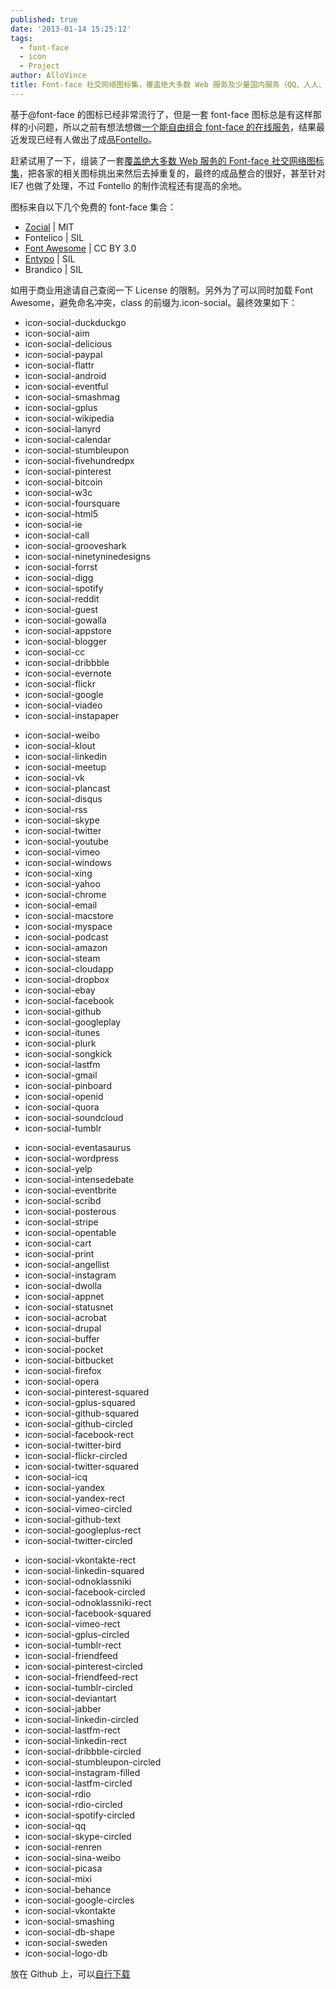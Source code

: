 ```yaml
---
published: true
date: '2013-01-14 15:25:12'
tags:
  - font-face
  - icon
  - Project
author: AlloVince
title: Font-face 社交网络图标集，覆盖绝大多数 Web 服务及少量国内服务（QQ、人人、微博等）
---
```


基于@font-face 的图标已经非常流行了，但是一套 font-face 图标总是有这样那样的小问题，所以之前有想法想做[一个能自由组合 font-face 的在线服务](https://plus.google.com/104171418568283484752/posts/YAxJqBswLw7)，结果最近发现已经有人做出了成品[Fontello](http://fontello.com/)。

赶紧试用了一下，组装了一套[覆盖绝大多数 Web 服务的 Font-face 社交网络图标集](http://avnpc.com/pages/social-networking-font-face-icon-sets)，把各家的相关图标挑出来然后去掉重复的，最终的成品整合的很好，甚至针对 IE7 也做了处理，不过 Fontello 的制作流程还有提高的余地。

图标来自以下几个免费的 font-face 集合：

- [Zocial](http://zocial.smcllns.com/) | MIT
- Fontelico | SIL
- [Font Awesome](http://fortawesome.github.com/Font-Awesome/) | CC BY 3.0
- [Entypo](http://www.entypo.com) | SIL
- Brandico | SIL

如用于商业用途请自己查阅一下 License 的限制。另外为了可以同时加载 Font Awesome，避免命名冲突，class 的前缀为.icon-social。最终效果如下：

<div class="row-fluid">
    <div class="span3">
		<ul class="the-icons unstyled">
			<li title="Code: 0x21"><i class="icon-social-duckduckgo"></i> <span class="i-name">icon-social-duckduckgo</span></li>
			<li title="Code: 0x22"><i class="icon-social-aim"></i> <span class="i-name">icon-social-aim</span></li>
			<li title="Code: 0x23"><i class="icon-social-delicious"></i> <span class="i-name">icon-social-delicious</span></li>
			<li title="Code: 0x24"><i class="icon-social-paypal"></i> <span class="i-name">icon-social-paypal</span></li>
			<li title="Code: 0x25"><i class="icon-social-flattr"></i> <span class="i-name">icon-social-flattr</span></li>
			<li title="Code: 0x26"><i class="icon-social-android"></i> <span class="i-name">icon-social-android</span></li>
			<li title="Code: 0x27"><i class="icon-social-eventful"></i> <span class="i-name">icon-social-eventful</span></li>
			<li title="Code: 0x2a"><i class="icon-social-smashmag"></i> <span class="i-name">icon-social-smashmag</span></li>
			<li title="Code: 0x2b"><i class="icon-social-gplus"></i> <span class="i-name">icon-social-gplus</span></li>
			<li title="Code: 0x2c"><i class="icon-social-wikipedia"></i> <span class="i-name">icon-social-wikipedia</span></li>
			<li title="Code: 0x2d"><i class="icon-social-lanyrd"></i> <span class="i-name">icon-social-lanyrd</span></li>
			<li title="Code: 0x2e"><i class="icon-social-calendar"></i> <span class="i-name">icon-social-calendar</span></li>
			<li title="Code: 0x2f"><i class="icon-social-stumbleupon"></i> <span class="i-name">icon-social-stumbleupon</span></li>
			<li title="Code: 0x30"><i class="icon-social-fivehundredpx"></i> <span class="i-name">icon-social-fivehundredpx</span></li>
			<li title="Code: 0x31"><i class="icon-social-pinterest"></i> <span class="i-name">icon-social-pinterest</span></li>
			<li title="Code: 0x32"><i class="icon-social-bitcoin"></i> <span class="i-name">icon-social-bitcoin</span></li>
			<li title="Code: 0x33"><i class="icon-social-w3c"></i> <span class="i-name">icon-social-w3c</span></li>
			<li title="Code: 0x34"><i class="icon-social-foursquare"></i> <span class="i-name">icon-social-foursquare</span></li>
			<li title="Code: 0x35"><i class="icon-social-html5"></i> <span class="i-name">icon-social-html5</span></li>
			<li title="Code: 0x36"><i class="icon-social-ie"></i> <span class="i-name">icon-social-ie</span></li>
			<li title="Code: 0x37"><i class="icon-social-call"></i> <span class="i-name">icon-social-call</span></li>
			<li title="Code: 0x38"><i class="icon-social-grooveshark"></i> <span class="i-name">icon-social-grooveshark</span></li>
			<li title="Code: 0x39"><i class="icon-social-ninetyninedesigns"></i> <span class="i-name">icon-social-ninetyninedesigns</span></li>
			<li title="Code: 0x3a"><i class="icon-social-forrst"></i> <span class="i-name">icon-social-forrst</span></li>
			<li title="Code: 0x3b"><i class="icon-social-digg"></i> <span class="i-name">icon-social-digg</span></li>
			<li title="Code: 0x3d"><i class="icon-social-spotify"></i> <span class="i-name">icon-social-spotify</span></li>
			<li title="Code: 0x3e"><i class="icon-social-reddit"></i> <span class="i-name">icon-social-reddit</span></li>
			<li title="Code: 0x3f"><i class="icon-social-guest"></i> <span class="i-name">icon-social-guest</span></li>
			<li title="Code: 0x40"><i class="icon-social-gowalla"></i> <span class="i-name">icon-social-gowalla</span></li>
			<li title="Code: 0x41"><i class="icon-social-appstore"></i> <span class="i-name">icon-social-appstore</span></li>
			<li title="Code: 0x42"><i class="icon-social-blogger"></i> <span class="i-name">icon-social-blogger</span></li>
			<li title="Code: 0x43"><i class="icon-social-cc"></i> <span class="i-name">icon-social-cc</span></li>
			<li title="Code: 0x44"><i class="icon-social-dribbble"></i> <span class="i-name">icon-social-dribbble</span></li>
			<li title="Code: 0x45"><i class="icon-social-evernote"></i> <span class="i-name">icon-social-evernote</span></li>
			<li title="Code: 0x46"><i class="icon-social-flickr"></i> <span class="i-name">icon-social-flickr</span></li>
			<li title="Code: 0x47"><i class="icon-social-google"></i> <span class="i-name">icon-social-google</span></li>
			<li title="Code: 0x48"><i class="icon-social-viadeo"></i> <span class="i-name">icon-social-viadeo</span></li>
			<li title="Code: 0x49"><i class="icon-social-instapaper"></i> <span class="i-name">icon-social-instapaper</span></li>
		</ul>
	</div>
	<div class="span3">
		<ul class="the-icons unstyled">
			<li title="Code: 0x4a"><i class="icon-social-weibo"></i> <span class="i-name">icon-social-weibo</span></li>
			<li title="Code: 0x4b"><i class="icon-social-klout"></i> <span class="i-name">icon-social-klout</span></li>
			<li title="Code: 0x4c"><i class="icon-social-linkedin"></i> <span class="i-name">icon-social-linkedin</span></li>
			<li title="Code: 0x4d"><i class="icon-social-meetup"></i> <span class="i-name">icon-social-meetup</span></li>
			<li title="Code: 0x4e"><i class="icon-social-vk"></i> <span class="i-name">icon-social-vk</span></li>
			<li title="Code: 0x50"><i class="icon-social-plancast"></i> <span class="i-name">icon-social-plancast</span></li>
			<li title="Code: 0x51"><i class="icon-social-disqus"></i> <span class="i-name">icon-social-disqus</span></li>
			<li title="Code: 0x52"><i class="icon-social-rss"></i> <span class="i-name">icon-social-rss</span></li>
			<li title="Code: 0x53"><i class="icon-social-skype"></i> <span class="i-name">icon-social-skype</span></li>
			<li title="Code: 0x54"><i class="icon-social-twitter"></i> <span class="i-name">icon-social-twitter</span></li>
			<li title="Code: 0x55"><i class="icon-social-youtube"></i> <span class="i-name">icon-social-youtube</span></li>
			<li title="Code: 0x56"><i class="icon-social-vimeo"></i> <span class="i-name">icon-social-vimeo</span></li>
			<li title="Code: 0x57"><i class="icon-social-windows"></i> <span class="i-name">icon-social-windows</span></li>
			<li title="Code: 0x58"><i class="icon-social-xing"></i> <span class="i-name">icon-social-xing</span></li>
			<li title="Code: 0x59"><i class="icon-social-yahoo"></i> <span class="i-name">icon-social-yahoo</span></li>
			<li title="Code: 0x5b"><i class="icon-social-chrome"></i> <span class="i-name">icon-social-chrome</span></li>
			<li title="Code: 0x5d"><i class="icon-social-email"></i> <span class="i-name">icon-social-email</span></li>
			<li title="Code: 0x5e"><i class="icon-social-macstore"></i> <span class="i-name">icon-social-macstore</span></li>
			<li title="Code: 0x5f"><i class="icon-social-myspace"></i> <span class="i-name">icon-social-myspace</span></li>
			<li title="Code: 0x60"><i class="icon-social-podcast"></i> <span class="i-name">icon-social-podcast</span></li>
			<li title="Code: 0x61"><i class="icon-social-amazon"></i> <span class="i-name">icon-social-amazon</span></li>
			<li title="Code: 0x62"><i class="icon-social-steam"></i> <span class="i-name">icon-social-steam</span></li>
			<li title="Code: 0x63"><i class="icon-social-cloudapp"></i> <span class="i-name">icon-social-cloudapp</span></li>
			<li title="Code: 0x64"><i class="icon-social-dropbox"></i> <span class="i-name">icon-social-dropbox</span></li>
			<li title="Code: 0x65"><i class="icon-social-ebay"></i> <span class="i-name">icon-social-ebay</span></li>
			<li title="Code: 0x66"><i class="icon-social-facebook"></i> <span class="i-name">icon-social-facebook</span></li>
			<li title="Code: 0x67"><i class="icon-social-github"></i> <span class="i-name">icon-social-github</span></li>
			<li title="Code: 0x68"><i class="icon-social-googleplay"></i> <span class="i-name">icon-social-googleplay</span></li>
			<li title="Code: 0x69"><i class="icon-social-itunes"></i> <span class="i-name">icon-social-itunes</span></li>
			<li title="Code: 0x6a"><i class="icon-social-plurk"></i> <span class="i-name">icon-social-plurk</span></li>
			<li title="Code: 0x6b"><i class="icon-social-songkick"></i> <span class="i-name">icon-social-songkick</span></li>
			<li title="Code: 0x6c"><i class="icon-social-lastfm"></i> <span class="i-name">icon-social-lastfm</span></li>
			<li title="Code: 0x6d"><i class="icon-social-gmail"></i> <span class="i-name">icon-social-gmail</span></li>
			<li title="Code: 0x6e"><i class="icon-social-pinboard"></i> <span class="i-name">icon-social-pinboard</span></li>
			<li title="Code: 0x6f"><i class="icon-social-openid"></i> <span class="i-name">icon-social-openid</span></li>
			<li title="Code: 0x71"><i class="icon-social-quora"></i> <span class="i-name">icon-social-quora</span></li>
			<li title="Code: 0x73"><i class="icon-social-soundcloud"></i> <span class="i-name">icon-social-soundcloud</span></li>
			<li title="Code: 0x74"><i class="icon-social-tumblr"></i> <span class="i-name">icon-social-tumblr</span></li>
		</ul>
	</div>
	<div class="span3">
		<ul class="the-icons unstyled">
			<li title="Code: 0x76"><i class="icon-social-eventasaurus"></i> <span class="i-name">icon-social-eventasaurus</span></li>
			<li title="Code: 0x77"><i class="icon-social-wordpress"></i> <span class="i-name">icon-social-wordpress</span></li>
			<li title="Code: 0x79"><i class="icon-social-yelp"></i> <span class="i-name">icon-social-yelp</span></li>
			<li title="Code: 0x7b"><i class="icon-social-intensedebate"></i> <span class="i-name">icon-social-intensedebate</span></li>
			<li title="Code: 0x7c"><i class="icon-social-eventbrite"></i> <span class="i-name">icon-social-eventbrite</span></li>
			<li title="Code: 0x7d"><i class="icon-social-scribd"></i> <span class="i-name">icon-social-scribd</span></li>
			<li title="Code: 0x7e"><i class="icon-social-posterous"></i> <span class="i-name">icon-social-posterous</span></li>
			<li title="Code: 0xa3"><i class="icon-social-stripe"></i> <span class="i-name">icon-social-stripe</span></li>
			<li title="Code: 0xc7"><i class="icon-social-opentable"></i> <span class="i-name">icon-social-opentable</span></li>
			<li title="Code: 0xc9"><i class="icon-social-cart"></i> <span class="i-name">icon-social-cart</span></li>
			<li title="Code: 0xd1"><i class="icon-social-print"></i> <span class="i-name">icon-social-print</span></li>
			<li title="Code: 0xd6"><i class="icon-social-angellist"></i> <span class="i-name">icon-social-angellist</span></li>
			<li title="Code: 0xdc"><i class="icon-social-instagram"></i> <span class="i-name">icon-social-instagram</span></li>
			<li title="Code: 0xe0"><i class="icon-social-dwolla"></i> <span class="i-name">icon-social-dwolla</span></li>
			<li title="Code: 0xe1"><i class="icon-social-appnet"></i> <span class="i-name">icon-social-appnet</span></li>
			<li title="Code: 0xe2"><i class="icon-social-statusnet"></i> <span class="i-name">icon-social-statusnet</span></li>
			<li title="Code: 0xe3"><i class="icon-social-acrobat"></i> <span class="i-name">icon-social-acrobat</span></li>
			<li title="Code: 0xe4"><i class="icon-social-drupal"></i> <span class="i-name">icon-social-drupal</span></li>
			<li title="Code: 0xe5"><i class="icon-social-buffer"></i> <span class="i-name">icon-social-buffer</span></li>
			<li title="Code: 0xe7"><i class="icon-social-pocket"></i> <span class="i-name">icon-social-pocket</span></li>
			<li title="Code: 0xe9"><i class="icon-social-bitbucket"></i> <span class="i-name">icon-social-bitbucket</span></li>
			<li title="Code: 0xe840"><i class="icon-social-firefox"></i> <span class="i-name">icon-social-firefox</span></li>
			<li title="Code: 0xe842"><i class="icon-social-opera"></i> <span class="i-name">icon-social-opera</span></li>
			<li title="Code: 0xf0d3"><i class="icon-social-pinterest-squared"></i> <span class="i-name">icon-social-pinterest-squared</span></li>
			<li title="Code: 0xf0d4"><i class="icon-social-gplus-squared"></i> <span class="i-name">icon-social-gplus-squared</span></li>
			<li title="Code: 0xe801"><i class="icon-social-github-squared"></i> <span class="i-name">icon-social-github-squared</span></li>
			<li title="Code: 0xf301"><i class="icon-social-github-circled"></i> <span class="i-name">icon-social-github-circled</span></li>
			<li title="Code: 0xe804"><i class="icon-social-facebook-rect"></i> <span class="i-name">icon-social-facebook-rect</span></li>
			<li title="Code: 0xe805"><i class="icon-social-twitter-bird"></i> <span class="i-name">icon-social-twitter-bird</span></li>
			<li title="Code: 0xf304"><i class="icon-social-flickr-circled"></i> <span class="i-name">icon-social-flickr-circled</span></li>
			<li title="Code: 0xe802"><i class="icon-social-twitter-squared"></i> <span class="i-name">icon-social-twitter-squared</span></li>
			<li title="Code: 0xe80c"><i class="icon-social-icq"></i> <span class="i-name">icon-social-icq</span></li>
			<li title="Code: 0xf305"><i class="icon-social-yandex"></i> <span class="i-name">icon-social-yandex</span></li>
			<li title="Code: 0xe80d"><i class="icon-social-yandex-rect"></i> <span class="i-name">icon-social-yandex-rect</span></li>
			<li title="Code: 0xf307"><i class="icon-social-vimeo-circled"></i> <span class="i-name">icon-social-vimeo-circled</span></li>
			<li title="Code: 0xe80a"><i class="icon-social-github-text"></i> <span class="i-name">icon-social-github-text</span></li>
			<li title="Code: 0xe809"><i class="icon-social-googleplus-rect"></i> <span class="i-name">icon-social-googleplus-rect</span></li>
			<li title="Code: 0xf30a"><i class="icon-social-twitter-circled"></i> <span class="i-name">icon-social-twitter-circled</span></li>
		</ul>
	</div>
	<div class="span3">
		<ul class="the-icons unstyled">
			<li title="Code: 0xe80e"><i class="icon-social-vkontakte-rect"></i> <span class="i-name">icon-social-vkontakte-rect</span></li>
			<li title="Code: 0xe800"><i class="icon-social-linkedin-squared"></i> <span class="i-name">icon-social-linkedin-squared</span></li>
			<li title="Code: 0xe80f"><i class="icon-social-odnoklassniki"></i> <span class="i-name">icon-social-odnoklassniki</span></li>
			<li title="Code: 0xf30d"><i class="icon-social-facebook-circled"></i> <span class="i-name">icon-social-facebook-circled</span></li>
			<li title="Code: 0xe810"><i class="icon-social-odnoklassniki-rect"></i> <span class="i-name">icon-social-odnoklassniki-rect</span></li>
			<li title="Code: 0xf30e"><i class="icon-social-facebook-squared"></i> <span class="i-name">icon-social-facebook-squared</span></li>
			<li title="Code: 0xe807"><i class="icon-social-vimeo-rect"></i> <span class="i-name">icon-social-vimeo-rect</span></li>
			<li title="Code: 0xf310"><i class="icon-social-gplus-circled"></i> <span class="i-name">icon-social-gplus-circled</span></li>
			<li title="Code: 0xe808"><i class="icon-social-tumblr-rect"></i> <span class="i-name">icon-social-tumblr-rect</span></li>
			<li title="Code: 0xe811"><i class="icon-social-friendfeed"></i> <span class="i-name">icon-social-friendfeed</span></li>
			<li title="Code: 0xf313"><i class="icon-social-pinterest-circled"></i> <span class="i-name">icon-social-pinterest-circled</span></li>
			<li title="Code: 0xe812"><i class="icon-social-friendfeed-rect"></i> <span class="i-name">icon-social-friendfeed-rect</span></li>
			<li title="Code: 0xf316"><i class="icon-social-tumblr-circled"></i> <span class="i-name">icon-social-tumblr-circled</span></li>
			<li title="Code: 0xe814"><i class="icon-social-deviantart"></i> <span class="i-name">icon-social-deviantart</span></li>
			<li title="Code: 0xf317"><i class="icon-social-jabber"></i> <span class="i-name">icon-social-jabber</span></li>
			<li title="Code: 0xf319"><i class="icon-social-linkedin-circled"></i> <span class="i-name">icon-social-linkedin-circled</span></li>
			<li title="Code: 0xe816"><i class="icon-social-lastfm-rect"></i> <span class="i-name">icon-social-lastfm-rect</span></li>
			<li title="Code: 0xe817"><i class="icon-social-linkedin-rect"></i> <span class="i-name">icon-social-linkedin-rect</span></li>
			<li title="Code: 0xf31c"><i class="icon-social-dribbble-circled"></i> <span class="i-name">icon-social-dribbble-circled</span></li>
			<li title="Code: 0xf31f"><i class="icon-social-stumbleupon-circled"></i> <span class="i-name">icon-social-stumbleupon-circled</span></li>
			<li title="Code: 0xe81a"><i class="icon-social-instagram-filled"></i> <span class="i-name">icon-social-instagram-filled</span></li>
			<li title="Code: 0xf322"><i class="icon-social-lastfm-circled"></i> <span class="i-name">icon-social-lastfm-circled</span></li>
			<li title="Code: 0xf324"><i class="icon-social-rdio"></i> <span class="i-name">icon-social-rdio</span></li>
			<li title="Code: 0xf325"><i class="icon-social-rdio-circled"></i> <span class="i-name">icon-social-rdio-circled</span></li>
			<li title="Code: 0xf328"><i class="icon-social-spotify-circled"></i> <span class="i-name">icon-social-spotify-circled</span></li>
			<li title="Code: 0xf32a"><i class="icon-social-qq"></i> <span class="i-name">icon-social-qq</span></li>
			<li title="Code: 0xf33a"><i class="icon-social-skype-circled"></i> <span class="i-name">icon-social-skype-circled</span></li>
			<li title="Code: 0xf33c"><i class="icon-social-renren"></i> <span class="i-name">icon-social-renren</span></li>
			<li title="Code: 0xf33f"><i class="icon-social-sina-weibo"></i> <span class="i-name">icon-social-sina-weibo</span></li>
			<li title="Code: 0xf345"><i class="icon-social-picasa"></i> <span class="i-name">icon-social-picasa</span></li>
			<li title="Code: 0xf34b"><i class="icon-social-mixi"></i> <span class="i-name">icon-social-mixi</span></li>
			<li title="Code: 0xf34e"><i class="icon-social-behance"></i> <span class="i-name">icon-social-behance</span></li>
			<li title="Code: 0xf351"><i class="icon-social-google-circles"></i> <span class="i-name">icon-social-google-circles</span></li>
			<li title="Code: 0xf354"><i class="icon-social-vkontakte"></i> <span class="i-name">icon-social-vkontakte</span></li>
			<li title="Code: 0xf357"><i class="icon-social-smashing"></i> <span class="i-name">icon-social-smashing</span></li>
			<li title="Code: 0xf600"><i class="icon-social-db-shape"></i> <span class="i-name">icon-social-db-shape</span></li>
			<li title="Code: 0xf601"><i class="icon-social-sweden"></i> <span class="i-name">icon-social-sweden</span></li>
			<li title="Code: 0xf603"><i class="icon-social-logo-db"></i> <span class="i-name">icon-social-logo-db</span></li>
		</ul>
	</div>
</div>



放在 Github 上，可以[自行下载](https://github.com/AlloVince/evaengine-libs-front/tree/master/font-social)


